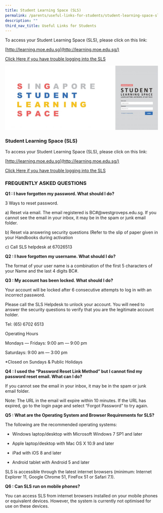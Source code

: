 ```yaml
---
title: Student Learning Space (SLS)
permalink: /parents/useful-links-for-students/student-learning-space-sls/
description: ""
third_nav_title: Useful Links for Students
---
```

To access your Student Learning Space (SLS), please click on this link:

  

[http://learning.moe.edu.sg](http://learning.moe.edu.sg/)

  

[Click Here if you have trouble logging into the SLS](https://static.learning.moe.edu.sg/UserGuide/login-troubleshooting.html#)

![](/images/SLS%20log%20In%20Picture.jpg)

  
### Student Learning Space (SLS)


To access your Student Learning Space (SLS), please click on this link:

  

[http://learning.moe.edu.sg](http://learning.moe.edu.sg/)

  

[Click Here if you have trouble logging into the SLS](https://static.learning.moe.edu.sg/UserGuide/login-troubleshooting.html#)

  

### FREQUENTLY ASKED QUESTIONS

  

**Q1 : I have forgotten my password. What should I do?**

3 Ways to reset password.

  

a) Reset via email. The email registered is BC#@westgroveps.edu.sg. If you cannot see the email in your inbox, it may be in the spam or junk email folder.

  

b) Reset via answering security questions (Refer to the slip of paper given in your Handbooks during activation

  

c) Call SLS helpdesk at 67026513

  

**Q2 : I have forgotten my username. What should I do?**

The format of your user name is a combination of the first 5 characters of your Name and the last 4 digits BC#.

  

**Q3 : My account has been locked. What should I do?** 

Your account will be locked after 6 consecutive attempts to log in with an incorrect password.

Please call the SLS Helpdesk to unlock your account. You will need to answer the security questions to verify that you are the legitimate account holder.

Tel: (65) 6702 6513

Operating Hours

Mondays ― Fridays: 9:00 am ― 9:00 pm

Saturdays: 9:00 am ― 3:00 pm

*Closed on Sundays & Public Holidays

  

**Q4 : I used the “Password Reset Link Method” but I cannot find my password reset email. What can I do?** 

If you cannot see the email in your inbox, it may be in the spam or junk email folder.

Note: The URL in the email will expire within 10 minutes. If the URL has expired, go to the login page and select “Forgot Password” to try again.

  

**Q5 : What are the Operating System and Browser Requirements for SLS?**

The following are the recommended operating systems:

  

*   Windows laptop/desktop with Microsoft Windows 7 SP1 and later  
    
*   Apple laptop/desktop with Mac OS X 10.9 and later  
    
*   iPad with iOS 8 and later  
    
*   Android tablet with Android 5 and later  
    

  

SLS is accessible through the latest internet browsers (minimum: Internet Explorer 11, Google Chrome 51, FireFox 51 or Safari 7.1).

  

**Q6 : Can SLS run on mobile phones?** 

You can access SLS from internet browsers installed on your mobile phones or equivalent devices. However, the system is currently not optimised for use on these devices.